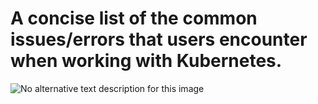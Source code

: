 # A concise list of the common issues/errors that users encounter when working with Kubernetes.

![No alternative text description for this image](https://media.licdn.com/dms/image/D5622AQH75TZpdhlh1g/feedshare-shrink_800/0/1692073212466?e=1695254400&v=beta&t=KXIL7jx5jPhu6mISGmHrvPE8bqxMthLLuhfiax_1raE)
